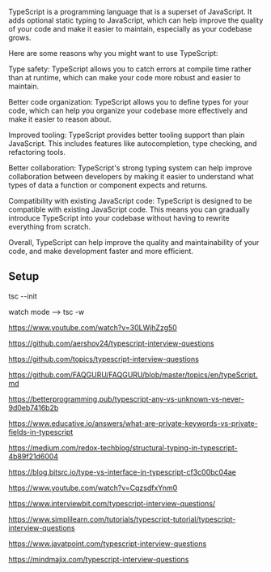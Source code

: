TypeScript is a programming language that is a superset of JavaScript. It adds optional static typing to JavaScript, which can help improve the quality of your code and make it easier to maintain, especially as your codebase grows.

Here are some reasons why you might want to use TypeScript:

Type safety: TypeScript allows you to catch errors at compile time rather than at runtime, which can make your code more robust and easier to maintain.

Better code organization: TypeScript allows you to define types for your code, which can help you organize your codebase more effectively and make it easier to reason about.

Improved tooling: TypeScript provides better tooling support than plain JavaScript. This includes features like autocompletion, type checking, and refactoring tools.

Better collaboration: TypeScript's strong typing system can help improve collaboration between developers by making it easier to understand what types of data a function or component expects and returns.

Compatibility with existing JavaScript code: TypeScript is designed to be compatible with existing JavaScript code. This means you can gradually introduce TypeScript into your codebase without having to rewrite everything from scratch.

Overall, TypeScript can help improve the quality and maintainability of your code, and make development faster and more efficient.

Setup
-----

tsc --init

watch mode --> tsc -w

https://www.youtube.com/watch?v=30LWjhZzg50

https://github.com/aershov24/typescript-interview-questions

https://github.com/topics/typescript-interview-questions

https://github.com/FAQGURU/FAQGURU/blob/master/topics/en/typeScript.md

https://betterprogramming.pub/typescript-any-vs-unknown-vs-never-9d0eb7416b2b

https://www.educative.io/answers/what-are-private-keywords-vs-private-fields-in-typescript

https://medium.com/redox-techblog/structural-typing-in-typescript-4b89f21d6004

https://blog.bitsrc.io/type-vs-interface-in-typescript-cf3c00bc04ae

https://www.youtube.com/watch?v=CqzsdfxYnm0


https://www.interviewbit.com/typescript-interview-questions/

https://www.simplilearn.com/tutorials/typescript-tutorial/typescript-interview-questions

https://www.javatpoint.com/typescript-interview-questions

https://mindmajix.com/typescript-interview-questions
